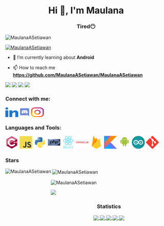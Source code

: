 <h1 align="center">Hi 👋, I'm Maulana</h1>
<h3 align="center">Tired😶</h3>
<p align="left"> <img src="https://komarev.com/ghpvc/?username=MaulanaASetiawan&label=Profile%20views&color=0e75b6&style=flat" alt="MaulanaASetiawan" /> </p>

<p align="left"> <a href="https://github.com/ryo-ma/github-profile-trophy"><img src="https://github-profile-trophy.vercel.app/?username=MaulanaASetiawan&theme=" alt="MaulanaASetiawan" /></a> </p>

- 🌱 I’m currently learning about **Android**

- 📫 How to reach me **https://github.com/MaulanaASetiawan/MaulanaASetiawan**

<div> <a href="https://www.linkedin.com/in/maulana-agss140803" target="_blank"><img src="https://img.shields.io/badge/LinkedIn-0077B5?style=for-the-badge&logo=linkedin&logoColor=white" target="_blank"></a>
<a href="https://github.com/MaulanaASetiawan" target="_blank"><img src="https://img.shields.io/badge/GitHub-100000?style=for-the-badge&logo=github&logoColor=white" target="_blank"></a>
<a href="https://instagram.com/maulana.agss" target="_blank"><img src="https://img.shields.io/badge/Instagram-E4405F?style=for-the-badge&logo=instagram&logoColor=white" target="_blank"></a>
<a href = "mailto:https://github.com/MaulanaASetiawan/MaulanaASetiawan"><img src="https://img.shields.io/badge/-Gmail-%23333?style=for-the-badge&logo=gmail&logoColor=white" target="_blank"></a>
</div><h3 align="left">Connect with me:</h3>
<p align="left">
<a href="https://linkedin.com/in/maulana-agss140803" target="blank"><img align="center" src="https://raw.githubusercontent.com/teamedwardforever/Readme-Generator/71f25dd8b98329b168142a6b782a107b75eab178/svg/Social/linked-in-alt.svg" alt="maulana-agss140803" height="30" width="40" /></a><a href="https://discord.gg/Lanaaaaaaa#4772" target="blank"><img align="center" src="https://raw.githubusercontent.com/teamedwardforever/Readme-Generator/71f25dd8b98329b168142a6b782a107b75eab178/svg/Social/discord.svg" alt="Lanaaaaaaa#4772" height="30" width="40" /></a><a href="https://instagram.com/maulana.agss" target="blank"><img align="center" src="https://raw.githubusercontent.com/teamedwardforever/Readme-Generator/71f25dd8b98329b168142a6b782a107b75eab178/svg/Social/instagram.svg" alt="maulana.agss" height="30" width="40" /></a></p>

<h3 align="left">Languages and Tools:</h3>
<p align="left">
<img src="https://raw.githubusercontent.com/teamedwardforever/Readme-Generator/71f25dd8b98329b168142a6b782a107b75eab178/svg/Skills/Languages/cplusplus-original.svg" alt="CPP" width="40" height="40"/>
<img src="https://raw.githubusercontent.com/teamedwardforever/Readme-Generator/71f25dd8b98329b168142a6b782a107b75eab178/svg/Skills/Languages/javascript-original.svg" alt="Javascript" width="40" height="40"/>
<img src="https://raw.githubusercontent.com/teamedwardforever/Readme-Generator/71f25dd8b98329b168142a6b782a107b75eab178/svg/Skills/Languages/python-original.svg" alt="Python" width="40" height="40"/>
<img src="https://raw.githubusercontent.com/teamedwardforever/Readme-Generator/71f25dd8b98329b168142a6b782a107b75eab178/svg/Skills/Languages/php-original.svg" alt="PHP" width="40" height="40"/>
<img src="https://raw.githubusercontent.com/teamedwardforever/Readme-Generator/71f25dd8b98329b168142a6b782a107b75eab178/svg/Skills/Frontend/react-original-wordmark.svg" alt="React" width="40" height="40"/>
<img src="https://raw.githubusercontent.com/teamedwardforever/Readme-Generator/71f25dd8b98329b168142a6b782a107b75eab178/svg/Skills/Database/oracle-original.svg" alt="Oracle" width="40" height="40"/>
<img src="https://raw.githubusercontent.com/teamedwardforever/Readme-Generator/71f25dd8b98329b168142a6b782a107b75eab178/svg/Skills/BackendService/firebase-icon.svg" alt="Firebase" width="40" height="40"/>
<img src="https://raw.githubusercontent.com/teamedwardforever/Readme-Generator/71f25dd8b98329b168142a6b782a107b75eab178/svg/Skills/Mobile/kotlinlang-icon.svg" alt="Kotlin" width="40" height="40"/>
<img src="https://raw.githubusercontent.com/teamedwardforever/Readme-Generator/71f25dd8b98329b168142a6b782a107b75eab178/svg/Skills/Mobile/android-original-wordmark.svg" alt="Android" width="40" height="40"/>
<img src="https://raw.githubusercontent.com/teamedwardforever/Readme-Generator/71f25dd8b98329b168142a6b782a107b75eab178/svg/Skills/Other/arduino-1.svg" alt="Arduino" width="40" height="40"/>
<img src="https://raw.githubusercontent.com/teamedwardforever/Readme-Generator/71f25dd8b98329b168142a6b782a107b75eab178/svg/Skills/Other/git-scm-icon.svg" alt="Git" width="40" height="40"/>
</p>

<h3 align="left">Stars</h3>
<img align="left" height="180em" src="https://github-readme-stats.vercel.app/api/top-langs/?username=MaulanaASetiawan&layout=compact&theme=radical" alt=MaulanaASetiawan />

<p>&nbsp;<img align="center" height="180em" src="https://github-readme-stats.vercel.app/api?username=MaulanaASetiawan&show_icons=true&locale=en&theme=radical" alt="MaulanaASetiawan" /></p>

<p><img align="center" height="180em" src="https://github-readme-streak-stats.herokuapp.com/?user=MaulanaASetiawan&theme=radical" alt="MaulanaASetiawan" /></p>

<img src="https://user-images.githubusercontent.com/73097560/115834477-dbab4500-a447-11eb-908a-139a6edaec5c.gif"><h3 align="center">Statistics</h3>
<div align="center">
<a href="https://github.com/MaulanaASetiawan">
<img align="center" src="http://github-profile-summary-cards.vercel.app/api/cards/stats?username=MaulanaASetiawan&theme=2077" height="180em" />
<img align="center" src="http://github-profile-summary-cards.vercel.app/api/cards/most-commit-language?username=MaulanaASetiawan&theme=2077" height="180em" />
<img align="center" src="http://github-profile-summary-cards.vercel.app/api/cards/repos-per-language?username=MaulanaASetiawan&theme=2077" height="180em" />
<img align="center" src="http://github-profile-summary-cards.vercel.app/api/cards/productive-time?username=MaulanaASetiawan&theme=2077" height="180em" />
<img align="center" src="http://github-profile-summary-cards.vercel.app/api/cards/profile-details?username=MaulanaASetiawan&theme=2077" height="180em" />
</div>
